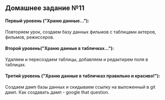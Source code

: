 
## Домашнее задание №11

#### Первый уровень ("Храню данные..."):
Повторяем урок, создаем базу данных фильмов с таблицами актеров, фильмов, режиссеров.

#### Второй уровень("Храню данные в табличках..."):
Удаляем и пересоздаем таблицы, добавляем и редактирем поля в таблицах.

#### Третий уровень ("Храню данные в табличках правильно и красиво!"):
Создаем дамп базы данных и скидываем ссылку на выложенный в git дамп. Как создавать дамп - google that question.
